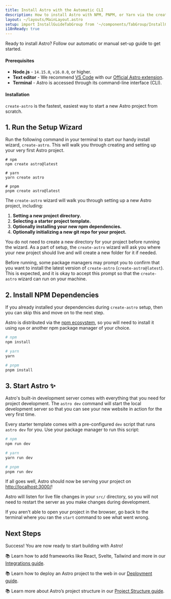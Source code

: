 ```yaml
---
title: Install Astro with the Automatic CLI
description: How to install Astro with NPM, PNPM, or Yarn via the create-astro CLI tool.
layout: ~/layouts/MainLayout.astro
setup: import InstallGuideTabGroup from '~/components/TabGroup/InstallGuideTabGroup.astro';
i18nReady: true
---
```

Ready to install Astro? Follow our automatic or manual set-up guide to get started.

#### Prerequisites

- **Node.js** - `14.15.0`, `v16.0.0`, or higher.
- **Text editor** - We recommend [VS Code](https://code.visualstudio.com/) with our [Official Astro extension](https://marketplace.visualstudio.com/items?itemName=astro-build.astro-vscode).
- **Terminal** - Astro is accessed through its command-line interface (CLI).

<InstallGuideTabGroup />

#### Installation

`create-astro` is the fastest, easiest way to start a new Astro project from scratch.

## 1. Run the Setup Wizard

Run the following command in your terminal to start our handy install wizard, `create-astro`. This will walk you through creating and setting up your very first Astro project.

```shell
# npm
npm create astro@latest

# yarn
yarn create astro

# pnpm
pnpm create astro@latest
```

The `create-astro` wizard will walk you through setting up a new Astro project, including:

1. **Setting a new project directory.**
1. **Selecting a starter project template.**
1. **Optionally installing your new npm dependencies.**
2. **Optionally initializing a new git repo for your project.**

You do not need to create a new directory for your project before running the wizard. As a part of setup, the `create-astro` wizard will ask you where your new project should live and will create a new folder for it if needed.

Before running, some package managers may prompt you to confirm that you want to install the latest version of `create-astro` (`create-astro@latest`). This is expected, and it is okay to accept this prompt so that the `create-astro` wizard can run on your machine.

## 2. Install NPM Dependencies

If you already installed your dependencies during `create-astro` setup, then you can skip this and move on to the next step.

Astro is distributed via the [npm ecosystem](https://www.npmjs.com/package/astro), so you will need to install it using `npm` or another npm package manager of your choice. 


```bash
# npm
npm install

# yarn
yarn

# pnpm
pnpm install
```

## 3. Start Astro ✨

Astro's built-in development server comes with everything that you need for project development. The `astro dev` command will start the local development server so that you can see your new website in action for the very first time.

Every starter template comes with a pre-configured `dev` script that runs `astro dev` for you. Use your package manager to run this script:

```bash
# npm
npm run dev

# yarn
yarn run dev

# pnpm
pnpm run dev
```

If all goes well, Astro should now be serving your project on [http://localhost:3000/](http://localhost:3000/)!

Astro will listen for live file changes in your `src/` directory, so you will not need to restart the server as you make changes during development.

If you aren't able to open your project in the browser, go back to the terminal where you ran the `start` command to see what went wrong.

## Next Steps

Success! You are now ready to start building with Astro!

📚 Learn how to add frameworks like React, Svelte, Tailwind and more in our [Integrations guide](/en/guides/integrations-guide/).

📚 Learn how to deploy an Astro project to the web in our [Deployment guide](/en/guides/deploy/).

📚 Learn more about Astro’s project structure in our [Project Structure guide](/en/core-concepts/project-structure/).
